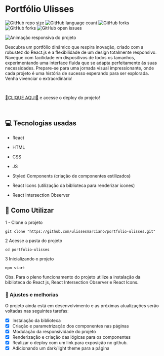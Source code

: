 # Portfólio Ulisses 

![GitHub repo size](https://img.shields.io/github/repo-size/ulissesmarciano/portfolio-ulisses?style=for-the-badge)
![GitHub language count](https://img.shields.io/github/languages/count/ulissesmarciano/portfolio-ulisses?style=for-the-badge)
![GitHub forks](https://img.shields.io/github/forks/ulissesmarciano/portfolio-ulisses?style=for-the-badge)
![GitHub forks](https://img.shields.io/github/forks/ulissesmarciano/portfolio-ulisses?style=for-the-badge)
![GitHub open issues](https://img.shields.io/github/issues/ulissesmarciano/portfolio-ulisses?style=for-the-badge)

<img src="./src/assets/readme/apresentacao.gif" alt="Animação responsiva do projeto">


<br>


Descubra um portfólio dinâmico que respira inovação, criado com a robustez do React.js e a flexibilidade de um design totalmente responsivo. Navegue com facilidade em dispositivos de todos os tamanhos, experimentando uma interface fluida que se adapta perfeitamente às suas necessidades. Prepare-se para uma jornada visual impressionante, onde cada projeto é uma história de sucesso esperando para ser explorada. Venha vivenciar o extraordinário!

<br>

<a href="https://portfolio-ulisses.vercel.app/" target="_blank">🎁CLIQUE AQUI🎁</a> e acesse o deploy do projeto!

<br>

## 💻 Tecnologias usadas
- React
- HTML
- CSS
- JS


- Styled Components (criação de componentes estilizados)
- React Icons (utilização da biblioteca para renderizar icones)
- React Intersection Observer

## 🚀 Como Utilizar

1 - Clone o projeto

```
git clone "https://github.com/ulissesmarciano/portfolio-ulisses.git"
```
2 Acesse a pasta do projeto

```
cd portfolio-ulisses
```

3 Inicializando o projeto

```
npm start
```

Obs. Para o pleno funcionamento do projeto utilize a instalação da biblioteca do React js, React Intersection Observer e React Icons.



### 🧰 Ajustes e melhorias

O projeto ainda está em desenvolvimento e as próximas atualizações serão voltadas nas seguintes tarefas:

- [x] Instalação da biblioteca
- [x] Criação e parametrização dos componentes nas páginas
- [x] Modulação da responsividade do projeto
- [x] Renderização e criação das lógicas para os componentes
- [x] Realizar o deploy com um link para exposição no github.
- [x] Adicionando um dark/light theme para a página
